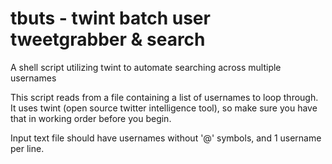 # tbuts - twint batch user tweetgrabber & search

A shell script utilizing twint to automate searching across multiple usernames
 
This script reads from a file containing a list of usernames to loop through. It uses twint (open source twitter intelligence tool), so make sure you have that in working order before you begin. 

Input text file should have usernames without '@' symbols, and 1 username per line.
